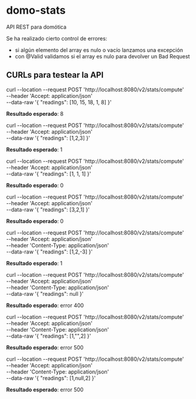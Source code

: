 # domo-stats
API REST para domótica

Se ha realizado cierto control de errores:  
- si algún elemento del array es nulo o vacío lanzamos una excepción
- con @Valid validamos si el array es nulo para devolver un Bad Request

## CURLs para testear la API
curl --location --request POST 'http://localhost:8080/v2/stats/compute' \
--header 'Accept: application/json' \
--data-raw '{
    "readings": [10, 15, 18, 1, 8]
}'  

**Resultado esperado**: 8

curl --location --request POST 'http://localhost:8080/v2/stats/compute' \
--header 'Accept: application/json' \
--data-raw '{
    "readings": [1,2,3]
}'  

**Resultado esperado**: 1

curl --location --request POST 'http://localhost:8080/v2/stats/compute' \
--header 'Accept: application/json' \
--data-raw '{
    "readings": [1, 1, 1]
}'  

**Resultado esperado**: 0

curl --location --request POST 'http://localhost:8080/v2/stats/compute' \
--header 'Accept: application/json' \
--data-raw '{
    "readings": [3,2,1]
}'  

**Resultado esperado**: 0

curl --location --request POST 'http://localhost:8080/v2/stats/compute' \
--header 'Accept: application/json' \
--header 'Content-Type: application/json' \
--data-raw '{
    "readings": [1,2,-3]
}'  

**Resultado esperado**: 1

curl --location --request POST 'http://localhost:8080/v2/stats/compute' \
--header 'Accept: application/json' \
--header 'Content-Type: application/json' \
--data-raw '{
    "readings": null
}'

**Resultado esperado**: error 400

curl --location --request POST 'http://localhost:8080/v2/stats/compute' \
--header 'Accept: application/json' \
--header 'Content-Type: application/json' \
--data-raw '{
    "readings": [1,"",2]
}'

**Resultado esperado**: error 500

curl --location --request POST 'http://localhost:8080/v2/stats/compute' \
--header 'Accept: application/json' \
--header 'Content-Type: application/json' \
--data-raw '{
    "readings": [1,null,2]
}'

**Resultado esperado**: error 500
